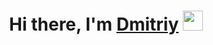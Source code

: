 <h1 align="center">Hi there, I'm <a href="https://github.com/dmnoise" target="_blank">Dmitriy</a> 
<img src="https://github.com/blackcater/blackcater/raw/main/images/Hi.gif" style="width: 32px; height: 32px"/></h1>

<!--
**dmnoise/dmnoise** is a ✨ _special_ ✨ repository because its `README.md` (this file) appears on your GitHub profile.

Here are some ideas to get you started:

- 🔭 I’m currently working on ...
- 🌱 I’m currently learning ...
- 👯 I’m looking to collaborate on ...
- 🤔 I’m looking for help with ...
- 💬 Ask me about ...
- 📫 How to reach me: ...
- 😄 Pronouns: ...
- ⚡ Fun fact: ...
-->
